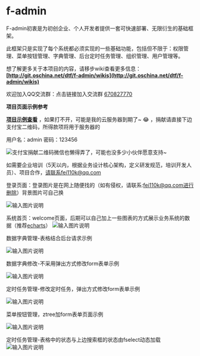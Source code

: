 # f-admin
F-admin初衷是为初创企业、个人开发者提供一套可快速部署、无限衍生的基础框架。

此框架只是实现了每个系统都必须实现的一些基础功能，包括但不限于：权限管理、菜单按钮管理、字典管理、后台定时任务管理、组织管理、用户管理等。

想了解更多关于本项目的内容，请移步wiki查看更多信息： **[http://git.oschina.net/dtf/f-admin/wikis](http://git.oschina.net/dtf/f-admin/wikis)** 

欢迎加入QQ交流群：点击链接加入交流群 [670827770](https://jq.qq.com/?_wv=1027&k=5xnuaUX) 

 **项目页面示例参考** 

 **[项目示例查看](http://116.196.103.84:8080/manage/login.jsp)** ，如果打不开，可能是我的云服务器到期了~ :joy: ，捐献请直接下边支付宝二维码，所得款项将用于服务器的

用户名：admin 密码：123456

![支付宝捐献二维码](https://git.oschina.net/uploads/images/2017/0918/103035_2753b26c_472199.png "收款二维码.png")微信也懒得弄了，可能也没多少小伙伴愿意支持~

如需要企业培训（5天以内，根据业务设计核心架构，定义研发规范，培训开发人员）、项目合作，请联系fei110k@qq.com

登录页面：登录图片是在网上随便找的（如有侵权，请联系:fei110k@qq.com进行删除）背景图片可自己换

![输入图片说明](https://git.oschina.net/uploads/images/2017/0916/160823_15f9c779_472199.png "在这里输入图片标题")

系统首页：welcome页面，后期可以自己加上一些图表的方式展示业务系统的数据（推荐[echarts](http://echarts.baidu.com/)）
![输入图片说明](https://git.oschina.net/uploads/images/2017/0916/154339_8b97f323_472199.png "首页.png")

数据字典管理-表格结合后台请求示例

![输入图片说明](https://git.oschina.net/uploads/images/2017/0916/155651_bff65859_472199.png "数据字典管理.png")

数据字典修改-不采用弹出方式修改form表单示例

![输入图片说明](https://git.oschina.net/uploads/images/2017/0916/155713_6baf6dcd_472199.png "数据字典修改.png")

定时任务管理-修改定时任务，弹出方式修改form表单示例

![输入图片说明](https://git.oschina.net/uploads/images/2017/0916/160106_fa3b0e34_472199.png "修改定时任务及弹出框样式.png")

菜单按钮管理，ztree加form表单页面示例

![输入图片说明](https://git.oschina.net/uploads/images/2017/0916/155635_75dc6bc7_472199.png "菜单按钮管理.png")

定时任务管理-表格中的状态与上边搜索框的状态由fselect动态加载
![输入图片说明](https://git.oschina.net/uploads/images/2017/0916/161520_87000334_472199.png "定时任务管理.png")


